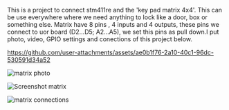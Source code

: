 This is a project to connect stm411re and the 'key pad matrix 4x4'.
This can be use everywhere where we need anything to lock like a door, box or something else.
Matrix have 8 pins , 4 inputs and 4 outputs, these pins we connect to uor board (D2...D5; A2...A5),
we set this pins as pull down.I put photo, video, GPIO settings and conections of this project below.

https://github.com/user-attachments/assets/ae0b1f76-2a10-40c1-96dc-530591d34a52

![matrix photo](https://github.com/user-attachments/assets/815e17d4-2d1e-4e42-877f-89d36d9094cf)

![Screenshot matrix](https://github.com/user-attachments/assets/1cbc7fe5-acda-4fc7-97dd-cd6fd0a2f49e)

![matrix connections](https://github.com/user-attachments/assets/35189634-eecb-4eb3-91e8-1a4eb7557ed4)
